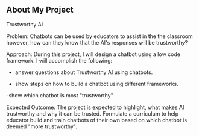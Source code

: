## About My Project

Trustworthy AI

Problem: Chatbots can be used by educators to assist in the the classroom however, how can they know that the AI's responses will be trustworthy?


Approach: During this project, I will design a chatbot using a low code framework. I will accomplish the following: 

- answer questions about Trustworthy AI using chatbots.

- show steps on how to build a chatbot using different frameworks.

-show which chatbot is most "trustworthy"


Expected Outcome: The project is expected to highlight, what makes AI trustworthy and why it can be trusted. Formulate a curriculum to help educator build and  train chatbots of their own based on which chatbot is deemed "more trustworthy". 


